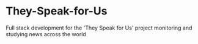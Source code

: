 # They-Speak-for-Us
Full stack development for the 'They Speak for Us' project monitoring and studying news across the world
